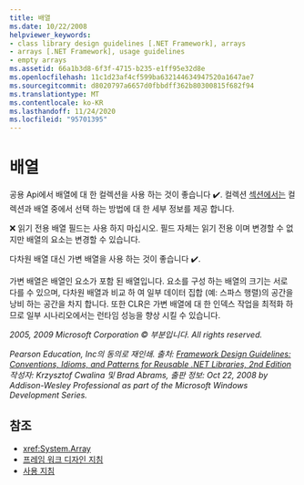 ```yaml
---
title: 배열
ms.date: 10/22/2008
helpviewer_keywords:
- class library design guidelines [.NET Framework], arrays
- arrays [.NET Framework], usage guidelines
- empty arrays
ms.assetid: 66a1b3d8-6f3f-4715-b235-e1ff95e32d8e
ms.openlocfilehash: 11c1d23af4cf599ba632144634947520a1647ae7
ms.sourcegitcommit: d8020797a6657d0fbbdff362b80300815f682f94
ms.translationtype: MT
ms.contentlocale: ko-KR
ms.lasthandoff: 11/24/2020
ms.locfileid: "95701395"
---
```

# <a name="arrays"></a>배열

공용 Api에서 배열에 대 한 컬렉션을 사용 하는 것이 좋습니다 ✔️. 컬렉션 [섹션에서는](guidelines-for-collections.md) 컬렉션과 배열 중에서 선택 하는 방법에 대 한 세부 정보를 제공 합니다.

 ❌ 읽기 전용 배열 필드는 사용 하지 마십시오. 필드 자체는 읽기 전용 이며 변경할 수 없지만 배열의 요소는 변경할 수 있습니다.

 다차원 배열 대신 가변 배열을 사용 하는 것이 좋습니다 ✔️.

 가변 배열은 배열인 요소가 포함 된 배열입니다. 요소를 구성 하는 배열의 크기는 서로 다를 수 있으며, 다차원 배열과 비교 하 여 일부 데이터 집합 (예: 스파스 행렬)의 공간을 낭비 하는 공간을 차지 합니다. 또한 CLR은 가변 배열에 대 한 인덱스 작업을 최적화 하므로 일부 시나리오에서는 런타임 성능을 향상 시킬 수 있습니다.

 *2005, 2009 Microsoft Corporation © 부분입니다. All rights reserved.*

 *Pearson Education, Inc의 동의로 재인쇄. 출처: [Framework Design Guidelines: Conventions, Idioms, and Patterns for Reusable .NET Libraries, 2nd Edition](https://www.informit.com/store/framework-design-guidelines-conventions-idioms-and-9780321545619) 작성자: Krzysztof Cwalina 및 Brad Abrams, 출판 정보: Oct 22, 2008 by Addison-Wesley Professional as part of the Microsoft Windows Development Series.*

## <a name="see-also"></a>참조

- <xref:System.Array>
- [프레임 워크 디자인 지침](index.md)
- [사용 지침](usage-guidelines.md)
